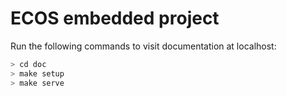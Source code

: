 # ECOS embedded project

Run the following commands to visit documentation at localhost:

```sh
> cd doc
> make setup
> make serve
```

